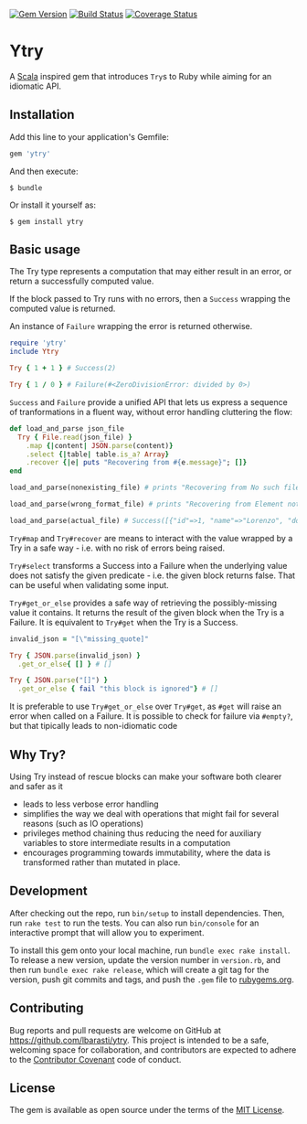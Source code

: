 [![Gem Version](https://badge.fury.io/rb/ytry.svg)](https://badge.fury.io/rb/ytry)
[![Build Status](https://travis-ci.org/lbarasti/ytry.svg?branch=master)](https://travis-ci.org/lbarasti/ytry) [![Coverage Status](https://coveralls.io/repos/github/lbarasti/ytry/badge.svg?branch=master)](https://coveralls.io/github/lbarasti/ytry?branch=master)

# Ytry

A [Scala](http://www.scala-lang.org/api/current/index.html#scala.util.Try) inspired gem that introduces `Try`s to Ruby while aiming for an idiomatic API.

## Installation

Add this line to your application's Gemfile:

```ruby
gem 'ytry'
```

And then execute:

    $ bundle

Or install it yourself as:

    $ gem install ytry

## Basic usage

The Try type represents a computation that may either result in an error, or return a successfully computed value.

If the block passed to Try runs with no errors, then a `Success` wrapping the computed value is returned.

An instance of `Failure` wrapping the error is returned otherwise.

```ruby
require 'ytry'
include Ytry

Try { 1 + 1 } # Success(2)

Try { 1 / 0 } # Failure(#<ZeroDivisionError: divided by 0>)
```

`Success` and `Failure` provide a unified API that lets us express a sequence of tranformations in a fluent way, without error handling cluttering the flow:

```ruby
def load_and_parse json_file
  Try { File.read(json_file) }
    .map {|content| JSON.parse(content)}
    .select {|table| table.is_a? Array}
    .recover {|e| puts "Recovering from #{e.message}"; []}
end

load_and_parse(nonexisting_file) # prints "Recovering from No such file..." # Success([])

load_and_parse(wrong_format_file) # prints "Recovering from Element not found" # Success([])

load_and_parse(actual_file) # Success([{"id"=>1, "name"=>"Lorenzo", "dob"=>"22/07/1985"}])
```

`Try#map` and `Try#recover` are means to interact with the value wrapped by a Try in a safe way - i.e. with no risk of errors being raised.

`Try#select` transforms a Success into a Failure when the underlying value does not satisfy the given predicate - i.e. the given block returns false. That can be useful when validating some input.

`Try#get_or_else` provides a safe way of retrieving the possibly-missing value it contains. It returns the result of the given block when the Try is a Failure. It is equivalent to `Try#get` when the Try is a Success.

```ruby
invalid_json = "[\"missing_quote]"

Try { JSON.parse(invalid_json) }
  .get_or_else{ [] } # []

Try { JSON.parse("[]") }
  .get_or_else { fail "this block is ignored"} # []
```

It is preferable to use `Try#get_or_else` over `Try#get`, as `#get` will raise an error when called on a Failure. It is possible to check for failure via `#empty?`, but that tipically leads to non-idiomatic code

## Why Try?

Using Try instead of rescue blocks can make your software both clearer and safer as it

- leads to less verbose error handling
- simplifies the way we deal with operations that might fail for several reasons (such as IO operations)
- privileges method chaining thus reducing the need for auxiliary variables to store intermediate results in a computation
- encourages programming towards immutability, where the data is transformed rather than mutated in place.

## Development

After checking out the repo, run `bin/setup` to install dependencies. Then, run `rake test` to run the tests. You can also run `bin/console` for an interactive prompt that will allow you to experiment.

To install this gem onto your local machine, run `bundle exec rake install`. To release a new version, update the version number in `version.rb`, and then run `bundle exec rake release`, which will create a git tag for the version, push git commits and tags, and push the `.gem` file to [rubygems.org](https://rubygems.org).


## Contributing

Bug reports and pull requests are welcome on GitHub at https://github.com/lbarasti/ytry. This project is intended to be a safe, welcoming space for collaboration, and contributors are expected to adhere to the [Contributor Covenant](http://contributor-covenant.org) code of conduct.


## License

The gem is available as open source under the terms of the [MIT License](http://opensource.org/licenses/MIT).
